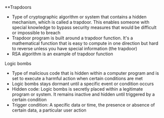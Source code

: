 **Trapdoors
- Type of cryptographic algorithm or system that contains a hidden mechanism, which is called a trapdoor. This enables someone with special knowledge to bypass security measures that would be difficult or impossible to breach
- Trapdoor program is built around a trapdoor function. It's a mathematical function that is easy to compute in one direction but hard to reverse unless you have special information (the trapdoor)
- RSA algorithm is an example of trapdoor function

Logic bombs 
- Type of malicious code that is hidden within a computer program and is set to execute a harmful action when certain conditions are met
- Logic bombs stays dormant until a specific event or condition occurs
- Hidden code: Logic bombs is secretly placed within a legitimate program or system. It remains inactive and hidden until triggered by a certain condition
- Trigger condition: A specific data or time, the presence or absence of certain data, a particular user action